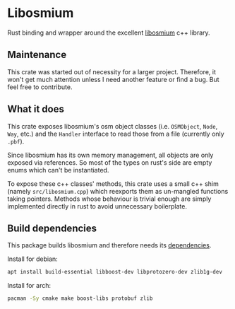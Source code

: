 # Libosmium

Rust binding and wrapper around the excellent [libosmium](https://osmcode.org/libosmium/) c++ library.

## Maintenance

This crate was started out of necessity for a larger project.
Therefore, it won't get much attention unless I need another feature or find a bug.
But feel free to contribute.

## What it does

This crate exposes libosmium's osm object classes (i.e. `OSMObject`, `Node`, `Way`, etc.)
and the `Handler` interface to read those from a file (currently only `.pbf`).

Since libosmium has its own memory management, all objects are only exposed via references.
So most of the types on rust's side are empty enums which can't be instantiated.

To expose these c++ classes' methods, this crate uses a small c++ shim (namely `src/libosmium.cpp`)
which reexports them as un-mangled functions taking pointers.
Methods whose behaviour is trivial enough are simply implemented directly in rust to avoid unnecessary boilerplate.

## Build dependencies

This package builds libosmium and therefore needs its [dependencies](https://osmcode.org/libosmium/manual.html#dependencies).

Install for debian:
```bash
apt install build-essential libboost-dev libprotozero-dev zlib1g-dev
```

Install for arch:
```bash
pacman -Sy cmake make boost-libs protobuf zlib
```

